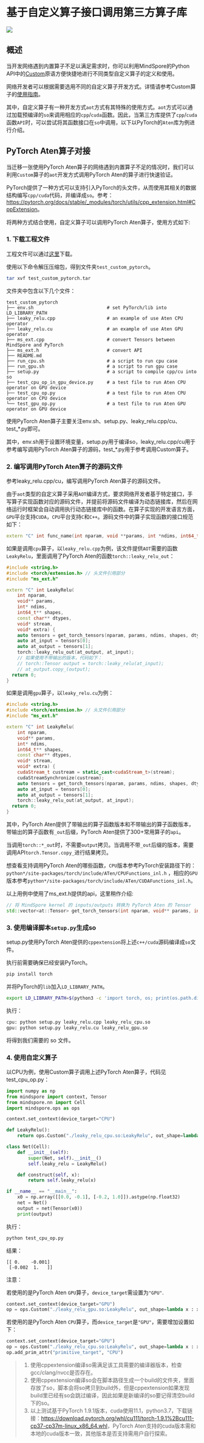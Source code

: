 # 基于自定义算子接口调用第三方算子库

<a href="https://gitee.com/mindspore/docs/blob/master/docs/mindspore/migration_guide/source_zh_cn/use_third_party_op.md" target="_blank"><img src="https://gitee.com/mindspore/docs/raw/master/resource/_static/logo_source.png"></a>

## 概述

当开发网络遇到内置算子不足以满足需求时，你可以利用MindSpore的Python API中的[Custom](https://www.mindspore.cn/docs/api/zh-CN/master/api_python/ops/mindspore.ops.Custom.html#mindspore-ops-custom)原语方便快捷地进行不同类型自定义算子的定义和使用。

网络开发者可以根据需要选用不同的自定义算子开发方式。详情请参考Custom算子的[使用指南](https://www.mindspore.cn/docs/programming_guide/zh-CN/master/custom_operator_custom.html)。

其中，自定义算子有一种开发方式`aot`方式有其特殊的使用方式。`aot`方式可以通过加载预编译的`so`来调用相应的`cpp`/`cuda`函数。因此，当第三方库提供了`cpp`/`cuda`函数`API`时，可以尝试将其函数接口在`so`中调用，以下以PyTorch的`Aten`库为例进行介绍。

## PyTorch Aten算子对接

当迁移一张使用PyTorch Aten算子的网络遇到内置算子不足的情况时，我们可以利用`Custom`算子的`aot`开发方式调用PyTorch Aten的算子进行快速验证。

PyTorch提供了一种方式可以支持引入PyTorch的头文件，从而使用其相关的数据结构编写`cpp/cuda`代码，并编译成`so`。参考：<https://pytorch.org/docs/stable/_modules/torch/utils/cpp_extension.html#CppExtension>。

将两种方式结合使用，自定义算子可以调用PyTorch Aten算子，使用方式如下:

### 1. 下载工程文件

工程文件可以通过[这里](https://obs.dualstack.cn-north-4.myhuaweicloud.com/mindspore-website/notebook/migration_guide/test_custom_pytorch.tar)下载。

使用以下命令解压压缩包，得到文件夹`test_custom_pytorch`。

```bash
tar xvf test_custom_pytorch.tar
```

文件夹中包含以下几个文件：

```text
test_custom_pytorch
├── env.sh                           # set PyTorch/lib into LD_LIBRARY_PATH
├── leaky_relu.cpp                   # an example of use Aten CPU operator
├── leaky_relu.cu                    # an example of use Aten GPU operator
├── ms_ext.cpp                       # convert Tensors between MindSpore and PyTorch
├── ms_ext.h                         # convert API
├── README.md
├── run_cpu.sh                       # a script to run cpu case
├── run_gpu.sh                       # a script to run gpu case
├── setup.py                         # a script to compile cpp/cu into so
├── test_cpu_op_in_gpu_device.py     # a test file to run Aten CPU operator on GPU device
├── test_cpu_op.py                   # a test file to run Aten CPU operator on CPU device
└── test_gpu_op.py                   # a test file to run Aten GPU operator on GPU device
```

使用PyTorch Aten算子主要关注env.sh、setup.py、leaky_relu.cpp/cu、test_*.py即可。

其中，env.sh用于设置环境变量，setup.py用于编译so，leaky_relu.cpp/cu用于参考编写调用PyTorch Aten算子的源码，test_*.py用于参考调用Custom算子。

### 2. 编写调用PyTorch Aten算子的源码文件

参考leaky_relu.cpp/cu，编写调用PyTorch Aten算子的源码文件。

由于`aot`类型的自定义算子采用`AOT`编译方式，要求网络开发者基于特定接口，手写算子实现函数对应的源码文件，并提前将源码文件编译为动态链接库，然后在网络运行时框架会自动调用执行动态链接库中的函数。在算子实现的开发语言方面，`GPU`平台支持`CUDA`，`CPU`平台支持`C`和`C++`。源码文件中的算子实现函数的接口规范如下：

```cpp
extern "C" int func_name(int nparam, void **params, int *ndims, int64_t **shapes, const char **dtypes, void *stream, void *extra);

```

如果是调用`cpu`算子，以`leaky_relu.cpp`为例，该文件提供`AOT`需要的函数`LeakyRelu`，里面调用了PyTorch Aten的函数`torch::leaky_relu_out`：

```cpp
#include <string.h>
#include <torch/extension.h> // 头文件引用部分
#include "ms_ext.h"

extern "C" int LeakyRelu(
    int nparam,
    void** params,
    int* ndims,
    int64_t** shapes,
    const char** dtypes,
    void* stream,
    void* extra) {
    auto tensors = get_torch_tensors(nparam, params, ndims, shapes, dtypes, c10::kCPU);
    auto at_input = tensors[0];
    auto at_output = tensors[1];
    torch::leaky_relu_out(at_output, at_input);
    // 如果使用不带输出的版本，代码如下：
    // torch::Tensor output = torch::leaky_relu(at_input);
    // at_output.copy_(output);
  return 0;
}

```

如果是调用`gpu`算子，以`leaky_relu.cu`为例：

```cpp
#include <string.h>
#include <torch/extension.h> // 头文件引用部分
#include "ms_ext.h"

extern "C" int LeakyRelu(
    int nparam,
    void** params,
    int* ndims,
    int64_t** shapes,
    const char** dtypes,
    void* stream,
    void* extra) {
    cudaStream_t custream = static_cast<cudaStream_t>(stream);
    cudaStreamSynchronize(custream);
    auto tensors = get_torch_tensors(nparam, params, ndims, shapes, dtypes, c10::kCUDA);
    auto at_input = tensors[0];
    auto at_output = tensors[1];
    torch::leaky_relu_out(at_output, at_input);
  return 0;
}
```

其中，PyTorch Aten提供了带输出的算子函数版本和不带输出的算子函数版本，带输出的算子函数有`_out`后缀，PyTorch Aten提供了300+常用算子的`api`。

当调用`torch::*_out`时，不需要`output`拷贝。当调用不带`_out`后缀的版本，需要调用API`torch.Tensor.copy_`进行结果拷贝。

想查看支持调用PyTorch Aten的哪些函数，`CPU`版本参考PyTorch安装路径下的：`python*/site-packages/torch/include/ATen/CPUFunctions_inl.h` ，相应的`GPU`版本参考`python*/site-packages/torch/include/ATen/CUDAFunctions_inl.h`。

以上用例中使用了ms_ext.h提供的api，这里稍作介绍:

```cpp
// 将 MindSpore kernel 的 inputs/outputs 转换为 PyTorch Aten 的 Tensor
std::vector<at::Tensor> get_torch_tensors(int nparam, void** params, int* ndims, int64_t** shapes, const char** dtypes, c10::Device device) ;
```

### 3. 使用编译脚本`setup.py`生成so

setup.py使用PyTorch Aten提供的`cppextension`将上述`c++/cuda`源码编译成`so`文件。

执行前需要确保已经安装PyTorch。

```bash
pip install torch
```

并将PyTorch的`lib`加入`LD_LIBRARY_PATH`。

```bash
export LD_LIBRARY_PATH=$(python3 -c 'import torch, os; print(os.path.dirname(torch.__file__))')/lib:$LD_LIBRARY_PATH
```

执行：

```bash
cpu: python setup.py leaky_relu.cpp leaky_relu_cpu.so
gpu: python setup.py leaky_relu.cu leaky_relu_gpu.so
```

将得到我们需要的 so 文件。

### 4. 使用自定义算子

以CPU为例，使用Custom算子调用上述PyTorch Aten算子，代码见test_cpu_op.py：

```python
import numpy as np
from mindspore import context, Tensor
from mindspore.nn import Cell
import mindspore.ops as ops

context.set_context(device_target="CPU")

def LeakyRelu():
    return ops.Custom("./leaky_relu_cpu.so:LeakyRelu", out_shape=lambda x : x, out_dtype=lambda x : x, func_type="aot")

class Net(Cell):
    def __init__(self):
        super(Net, self).__init__()
        self.leaky_relu = LeakyRelu()

    def construct(self, x):
        return self.leaky_relu(x)

if __name__ == "__main__":
    x0 = np.array([[0.0, -0.1], [-0.2, 1.0]]).astype(np.float32)
    net = Net()
    output = net(Tensor(x0))
    print(output)
```

执行：

```bash
python test_cpu_op.py
```

结果：

```text
[[ 0.    -0.001]
 [-0.002  1.   ]]
```

注意：

若使用的是PyTorch Aten `GPU`算子，`device_target`需设置为`"GPU"`.

```python
context.set_context(device_target="GPU")
op = ops.Custom("./leaky_relu_gpu.so:LeakyRelu", out_shape=lambda x : x, out_dtype=lambda x : x, func_type="aot")
```

若使用的是PyTorch Aten `CPU`算子，而`device_target`是`"GPU"`，需要增加设置如下：

```python
context.set_context(device_target="GPU")
op = ops.Custom("./leaky_relu_cpu.so:LeakyRelu", out_shape=lambda x : x, out_dtype=lambda x : x, func_type="aot")
op.add_prim_attr("primitive_target", "CPU")
```

> 1. 使用cppextension编译so需满足该工具需要的编译器版本，检查gcc/clang/nvcc是否存在。
> 2. 使用cppextension编译so会在脚本路径生成一个build的文件夹，里面存放了so，脚本会将so拷贝到build外，但是cppextension如果发现build里已经有so会跳过编译，因此如果是新编译的so要记得清空build下的so。
> 3. 以上测试基于PyTorch 1.9.1版本，cuda使用11.1，python3.7，下载链接：<https://download.pytorch.org/whl/cu111/torch-1.9.1%2Bcu111-cp37-cp37m-linux_x86_64.whl>，PyTorch Aten支持的cuda版本需和本地的cuda版本一致，其他版本是否支持需用户自行探索。